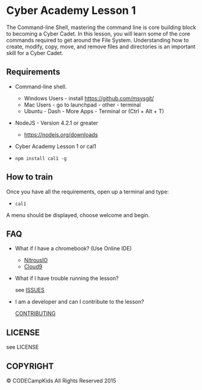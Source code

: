 # Cyber Academy Lesson 1

The Command-line Shell, mastering the command line is core building block to
becoming a Cyber Cadet. In this lesson, you will learn some of the core commands
required to get around the File System. Understanding how to create, modify,
copy, move, and remove files and directories is an important skill for a Cyber
Cadet.

## Requirements

* Command-line shell.

  - Windows Users - install https://github.com/msysgit/
  - Mac Users - go to launchpad - other - terminal
  - Ubuntu - Dash - More Apps - Terminal or (Ctrl + Alt + T)

* NodeJS - Version 4.2.1 or greater

  - https://nodejs.org/downloads

*  Cyber Academy Lesson 1 or cal1

  - `npm install cal1 -g`

## How to train

Once you have all the requirements, open up a terminal and type:

  - `cal1`

A menu should be displayed, choose welcome and begin.

## FAQ

* What if I have a chromebook? (Use Online IDE)

  * [NitrousIO](https://www.nitrous.io)
  * [Cloud9](https://c9.io)

* What if I have trouble running the lesson?

    see [ISSUES](../issues)

* I am a developer and can I contribute to the lesson?

    [CONTRIBUTING](CONTRIBUTING.md)

## LICENSE

see LICENSE

## COPYRIGHT

&copy; CODECampKids All Rights Reserved 2015
